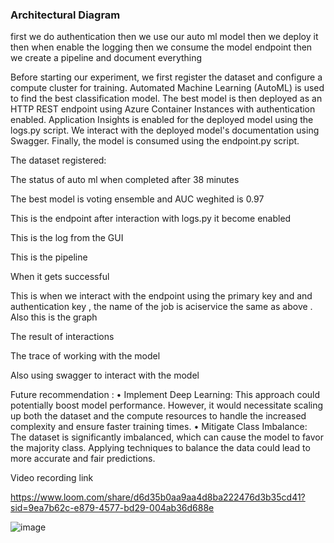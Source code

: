 
### Architectural Diagram

first we do authentication then we use our auto ml model then we deploy it then when enable the logging then we consume the model endpoint then we create a pipeline and document everything












Before starting our experiment, we first register the dataset and configure a compute cluster for training. Automated Machine Learning (AutoML) is used to find the best classification model. The best model is then deployed as an HTTP REST endpoint using Azure Container Instances with authentication enabled. Application Insights is enabled for the deployed model using the logs.py script. We interact with the deployed model's documentation using Swagger. Finally, the model is consumed using the endpoint.py script.

The dataset registered: 
 


The status of auto ml when completed  after 38 minutes
 



The best model is voting ensemble and AUC weghited is 0.97 

This is the endpoint after interaction with logs.py it become enabled 
 


This is the log from the GUI

 












This is the pipeline 
 
When it gets successful 
 
 This is when we interact with the endpoint using the primary key and and authentication key , the name of the job is aciservice the same as above . Also this is the graph












 



 







 





The result of interactions 



 


The trace of working with the model 



 
Also using swagger to interact with the model 

 


Future recommendation : 
•  Implement Deep Learning: This approach could potentially boost model performance. However, it would necessitate scaling up both the dataset and the compute resources to handle the increased complexity and ensure faster training times.
•  Mitigate Class Imbalance: The dataset is significantly imbalanced, which can cause the model to favor the majority class. Applying techniques to balance the data could lead to more accurate and fair predictions.


Video recording link

https://www.loom.com/share/d6d35b0aa9aa4d8ba222476d3b35cd41?sid=9ea7b62c-e879-4577-bd29-004ab36d688e

![image](https://github.com/user-attachments/assets/d52b5504-6414-4b87-82ca-d3b5d5fdffee)
